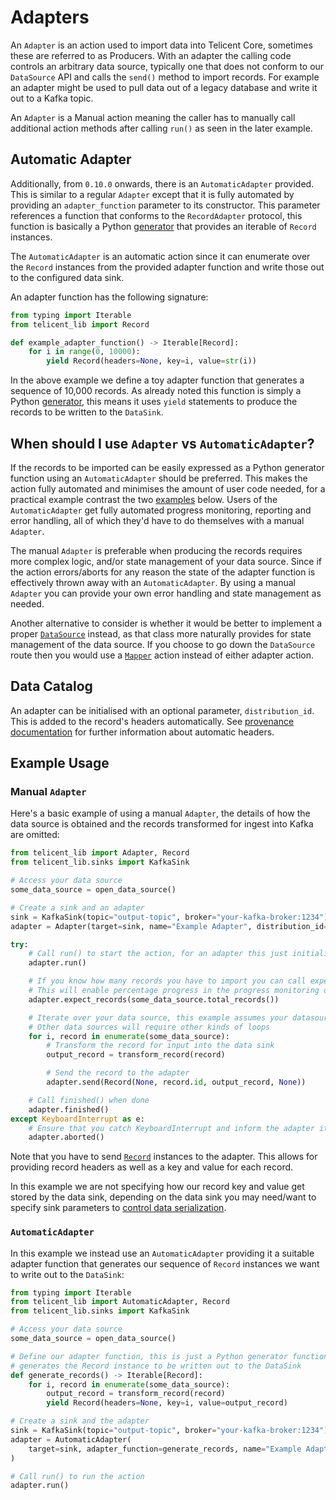 # Adapters

An `Adapter` is an action used to import data into Telicent Core, sometimes these are referred to as Producers. With an
adapter the calling code controls an arbitrary data source, typically one that does not conform to our `DataSource` API
and calls the `send()` method to import records.  For example an adapter might be used to pull data out of a legacy 
database and write it out to a Kafka topic.

An `Adapter` is a Manual action meaning the caller has to manually call additional action methods after calling `run()`
as seen in the later example.

## Automatic Adapter

Additionally, from `0.10.0` onwards, there is an `AutomaticAdapter` provided.  This is similar to a regular `Adapter`
except that it is fully automated by providing an `adapter_function` parameter to its constructor.  This parameter
references a function that conforms to the `RecordAdapter` protocol, this function is basically a Python [generator][1]
that provides an iterable of `Record` instances.

The `AutomaticAdapter` is an automatic action since it can enumerate over the `Record` instances from the provided
adapter function and write those out to the configured data sink.

An adapter function has the following signature:

```python
from typing import Iterable
from telicent_lib import Record

def example_adapter_function() -> Iterable[Record]:
    for i in range(0, 10000):
        yield Record(headers=None, key=i, value=str(i))
```

In the above example we define a toy adapter function that generates a sequence of 10,000 records.  As already noted
this function is simply a Python [generator][1], this means it uses `yield` statements to produce the records to be
written to the `DataSink`.

## When should I use `Adapter` vs `AutomaticAdapter`?

If the records to be imported can be easily expressed as a Python generator function using an `AutomaticAdapter` should
be preferred.  This makes the action fully automated and minimises the amount of user code needed, for a practical
example contrast the two [examples](#example-usage) below.  Users of the `AutomaticAdapter` get fully automated progress
monitoring, reporting and error handling, all of which they'd have to do themselves with a manual `Adapter`.

The manual `Adapter` is preferable when producing the records requires more complex logic, and/or state management of
your data source.  Since if the action errors/aborts for any reason the state of the adapter function is effectively
thrown away with an `AutomaticAdapter`.  By using a manual `Adapter` you can provide your own error handling and state
management as needed.

Another alternative to consider is whether it would be better to implement a proper [`DataSource`](data-sources.md)
instead, as that class more naturally provides for state management of the data source.  If you choose to go down the
`DataSource` route then you would use a [`Mapper`](mappers.md) action instead of either adapter action.


## Data Catalog

An adapter can be initialised with an optional parameter, `distribution_id`. This is added to the record's headers 
automatically. See [provenance documentation](./provenance.md) for further information about automatic headers. 


## Example Usage

### Manual `Adapter`

Here's a basic example of using a manual `Adapter`, the details of how the data source is obtained and the records
transformed for ingest into Kafka are omitted:

```python
from telicent_lib import Adapter, Record
from telicent_lib.sinks import KafkaSink

# Access your data source
some_data_source = open_data_source()

# Create a sink and an adapter
sink = KafkaSink(topic="output-topic", broker="your-kafka-broker:1234")
adapter = Adapter(target=sink, name="Example Adapter", distribution_id="my-distribution-id")

try:
    # Call run() to start the action, for an adapter this just initializes progress counters
    adapter.run()

    # If you know how many records you have to import you can call expect_records()
    # This will enable percentage progress in the progress monitoring output
    adapter.expect_records(some_data_source.total_records())

    # Iterate over your data source, this example assumes your datasource implements Iterable
    # Other data sources will require other kinds of loops
    for i, record in enumerate(some_data_source):
        # Transform the record for input into the data sink
        output_record = transform_record(record)

        # Send the record to the adapter
        adapter.send(Record(None, record.id, output_record, None))

    # Call finished() when done
    adapter.finished()
except KeyboardInterrupt as e:
    # Ensure that you catch KeyboardInterrupt and inform the adapter it was aborted
    adapter.aborted()
```

Note that you have to send [`Record`](records.md) instances to the adapter. This allows for providing record
headers as well as a key and value for each record.

In this example we are not specifying how our record key and value get stored by the data sink, depending on the
data sink you may need/want to specify sink parameters to 
[control data serialization](data-sinks.md#controlling-how-data-is-serialized).

### `AutomaticAdapter`

In this example we instead use an `AutomaticAdapter` providing it a suitable adapter function that generates our
sequence of `Record` instances we want to write out to the `DataSink`:

```python
from typing import Iterable
from telicent_lib import AutomaticAdapter, Record
from telicent_lib.sinks import KafkaSink

# Access your data source
some_data_source = open_data_source()

# Define our adapter function, this is just a Python generator function that 
# generates the Record instance to be written out to the DataSink
def generate_records() -> Iterable[Record]:
    for i, record in enumerate(some_data_source):
        output_record = transform_record(record)
        yield Record(headers=None, key=i, value=output_record)

# Create a sink and the adapter
sink = KafkaSink(topic="output-topic", broker="your-kafka-broker:1234")
adapter = AutomaticAdapter(
    target=sink, adapter_function=generate_records, name="Example Adapter", distribution_id="my-distribution-id"
)

# Call run() to run the action
adapter.run()
```

[1]: https://docs.python.org/3/glossary.html#term-generator